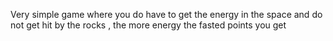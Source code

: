 Very simple game where you do have to get the energy in the space and do not get hit by the rocks , the more energy the fasted points you get

